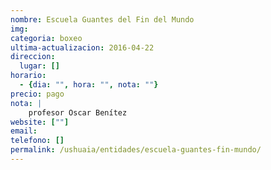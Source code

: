```yaml
---
nombre: Escuela Guantes del Fin del Mundo
img: 
categoria: boxeo
ultima-actualizacion: 2016-04-22
direccion: 
  lugar: []
horario: 
  - {dia: "", hora: "", nota: ""}
precio: pago
nota: | 
    profesor Oscar Benítez
website: [""]
email: 
telefono: []
permalink: /ushuaia/entidades/escuela-guantes-fin-mundo/
---
```





